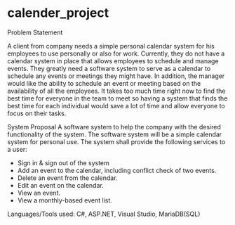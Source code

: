 # calender_project

Problem Statement

A client from company needs a simple personal calendar system for his employees to use personally or also for work. Currently, they do not have a calendar system in place that allows employees to schedule and manage events. They greatly need a software system to serve as a calendar to schedule any events or meetings they might have. In addition, the manager would like the ability to schedule an event or meeting based on the availability of all the employees. It takes too much time right now to find the best time for everyone in the team to meet so having a system that finds the best time for each individual would save a lot of time and allow everyone to focus on their tasks.

System Proposal
A software system to help the company with the desired functionality of the system.
The software system will be a simple calendar system for personal use.  The system shall provide the following services to a user:
- Sign in & sign out of the system
- Add an event to the calendar, including conflict check of two events.
- Delete an event from the calendar.
- Edit an event on the calendar.
- View an event.
- View a monthly-based event list.

Languages/Tools used: C#, ASP.NET, Visual Studio, MariaDB(SQL)
